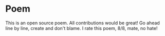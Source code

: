 # Poem
This is an open source poem. All contributions would be great!
Go ahead line by line, create and don't blame.
I rate this poem, 8/8, mate, no hate!
